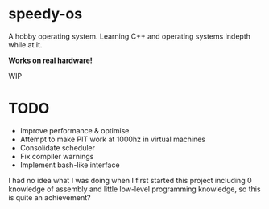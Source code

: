 # speedy-os
A hobby operating system. Learning C++ and operating systems indepth while at it.

**Works on real hardware!**

WIP

# TODO
- Improve performance & optimise
- Attempt to make PIT work at 1000hz in virtual machines
- Consolidate scheduler
- Fix compiler warnings
- Implement bash-like interface

I had no idea what I was doing when I first started this project including 0 knowledge of assembly and little low-level programming knowledge, so this is quite an achievement?
